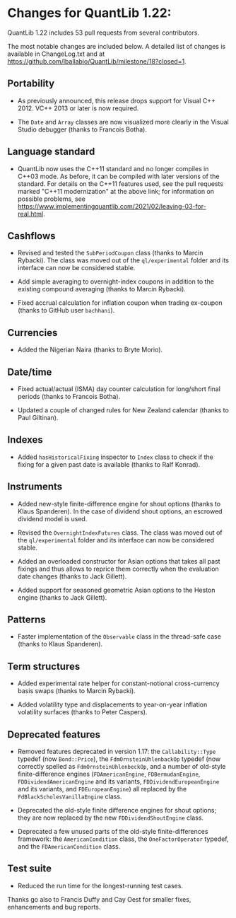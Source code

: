 Changes for QuantLib 1.22:
==========================

QuantLib 1.22 includes 53 pull requests from several contributors.

The most notable changes are included below.
A detailed list of changes is available in ChangeLog.txt and at
<https://github.com/lballabio/QuantLib/milestone/18?closed=1>.

Portability
-----------

- As previously announced, this release drops support for Visual
  C++ 2012.  VC++ 2013 or later is now required.

- The `Date` and `Array` classes are now visualized more clearly in
  the Visual Studio debugger (thanks to Francois Botha).

Language standard
-----------------

- QuantLib now uses the C++11 standard and no longer compiles in C++03
  mode.  As before, it can be compiled with later versions of the
  standard.  For details on the C++11 features used, see the pull
  requests marked "C++11 modernization" at the above link; for
  information on possible problems, see
  <https://www.implementingquantlib.com/2021/02/leaving-03-for-real.html>.

Cashflows
---------

- Revised and tested the `SubPeriodCoupon` class (thanks to Marcin
  Rybacki).  The class was moved out of the `ql/experimental` folder
  and its interface can now be considered stable.

- Add simple averaging to overnight-index coupons in addition to the
  existing compound averaging (thanks to Marcin Rybacki).

- Fixed accrual calculation for inflation coupon when trading
  ex-coupon (thanks to GitHub user `bachhani`).

Currencies
----------

- Added the Nigerian Naira (thanks to Bryte Morio).

Date/time
---------

- Fixed actual/actual (ISMA) day counter calculation for long/short
  final periods (thanks to Francois Botha).

- Updated a couple of changed rules for New Zealand calendar (thanks
  to Paul Giltinan).

Indexes
-------

- Added `hasHistoricalFixing` inspector to `Index` class to check if
  the fixing for a given past date is available (thanks to Ralf
  Konrad).

Instruments
-----------

- Added new-style finite-difference engine for shout options (thanks
  to Klaus Spanderen).  In the case of dividend shout options, an
  escrowed dividend model is used.

- Revised the `OvernightIndexFutures` class.  The class was moved out
  of the `ql/experimental` folder and its interface can now be
  considered stable.

- Added an overloaded constructor for Asian options that takes all
  past fixings and thus allows to reprice them correctly when the
  evaluation date changes (thanks to Jack Gillett).

- Added support for seasoned geometric Asian options to the Heston
  engine (thanks to Jack Gillett).

Patterns
--------

- Faster implementation of the `Observable` class in the thread-safe
  case (thanks to Klaus Spanderen).

Term structures
---------------

- Added experimental rate helper for constant-notional cross-currency
  basis swaps (thanks to Marcin Rybacki).

- Added volatility type and displacements to year-on-year inflation
  volatility surfaces (thanks to Peter Caspers).

Deprecated features
-------------------

- Removed features deprecated in version 1.17: the `Callability::Type`
  typedef (now `Bond::Price`), the `FdmOrnsteinUhlenbackOp` typedef
  (now correctly spelled as `FdmOrnsteinUhlenbeckOp`, and a number of
  old-style finite-difference engines (`FDAmericanEngine`,
  `FDBermudanEngine`, `FDDividendAmericanEngine` and its variants,
  `FDDividendEuropeanEngine` and its variants, and `FDEuropeanEngine`)
  all replaced by the `FdBlackScholesVanillaEngine` class.

- Deprecated the old-style finite difference engines for shout
  options; they are now replaced by the new `FDDividendShoutEngine`
  class.

- Deprecated a few unused parts of the old-style finite-differences
  framework: the `AmericanCondition` class, the `OneFactorOperator`
  typedef, and the `FDAmericanCondition` class.

Test suite
----------

- Reduced the run time for the longest-running test cases.

Thanks go also to Francis Duffy and Cay Oest for smaller fixes,
enhancements and bug reports.
